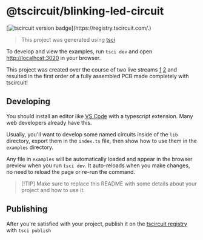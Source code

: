 # @tscircuit/blinking-led-circuit

[![tscircuit version badge](https://registry-api.tscircuit.com/badges/view?package_name=.)](https://registry.tscircuit.com/.)

> This project was generated using [tsci](https://github.com/tscircuit/tscircuit)

To develop and view the examples, run `tsci dev` and open [http://localhost:3020](http://localhost:3020) in your browser.

This project was created over the course of two live streams [1](https://x.com/seveibar/status/1780350807960883604) [2](https://x.com/seveibar/status/1780613499795988794) and resulted in the first order of a fully assembled PCB made completely with tscircuit!

## Developing

You should install an editor like [VS Code](https://code.visualstudio.com/) with a typescript extension. Many web developers already have this.

Usually, you'll want to develop some named circuits inside of the `lib` directory,
export them in the `index.ts` file, then show how to use them in the `examples` directory.

Any file in `examples` will be automatically loaded and appear in the browser preview when you run `tsci dev`. It auto-reloads when you make changes, no need to reload the page or re-run the command.

> [!TIP] Make sure to replace this README with some details about your project and how to use it.

## Publishing

After you're satisfied with your project, publish it on the [tscircuit registry](https://registry.tscircuit.com) with `tsci publish`
